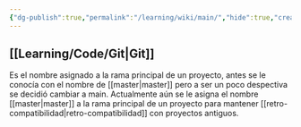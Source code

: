 ```yaml
---
{"dg-publish":true,"permalink":"/learning/wiki/main/","hide":true,"created":"2024-03-14T14:47","updated":"2024-03-16T16:14"}
---
```


## [[Learning/Code/Git\|Git]]
Es el nombre asignado a la rama principal de un proyecto, antes se le conocía con el nombre de [[master\|master]] pero a ser un poco despectiva se decidió cambiar a main. Actualmente aún se le asigna el nombre [[master\|master]] a la rama principal de un proyecto para mantener [[retro-compatibilidad\|retro-compatibilidad]] con proyectos antiguos.